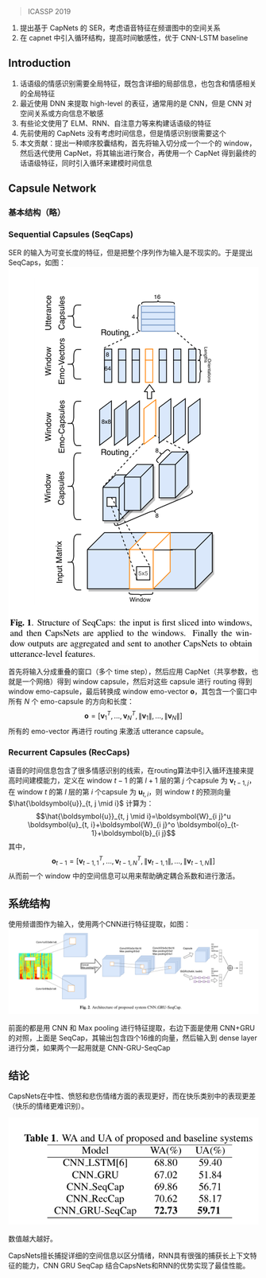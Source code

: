 > ICASSP 2019

1. 提出基于 CapNets 的 SER，考虑语音特征在频谱图中的空间关系
2. 在 capnet 中引入循环结构，提高时间敏感性，优于 CNN-LSTM baseline

## Introduction

1. 话语级的情感识别需要全局特征，既包含详细的局部信息，也包含和情感相关的全局特征
2. 最近使用 DNN 来提取 high-level 的表征，通常用的是 CNN，但是 CNN 对空间关系或方向信息不敏感
3. 有些论文使用了 ELM、RNN、自注意力等来构建话语级的特征
4. 先前使用的 CapNets 没有考虑时间信息，但是情感识别很需要这个
5. 本文贡献：提出一种顺序胶囊结构，首先将输入切分成一个一个的 window，然后迭代使用 CapNet，将其输出进行聚合，再使用一个 CapNet 得到最终的话语级特征，同时引入循环来建模时间信息

## Capsule Network

### 基本结构（略）

### Sequential Capsules (SeqCaps)

SER 的输入为可变长度的特征，但是把整个序列作为输入是不现实的。于是提出  SeqCaps，如图：![](image/Pasted%20image%2020230127210656.png)
首先将输入分成重叠的窗口（多个 time step），然后应用 CapNet（共享参数，也就是一个网络）得到 window capsule，然后对这些 capsule 进行 routing 得到 window emo-capsule，最后转换成 window emo-vector $\boldsymbol{o}$，其包含一个窗口中所有 $N$ 个 emo-capsule 的方向和长度：$$\boldsymbol{o}=\left[\boldsymbol{v}_1^T, \ldots, \boldsymbol{v}_N^T,\left\|\boldsymbol{v}_1\right\|, \ldots,\left\|\boldsymbol{v}_N\right\|\right]$$
所有的 emo-vector 再进行 routing 来激活 utterance capsule。

### Recurrent Capsules (RecCaps)
语音的时间信息包含了很多情感识别的线索，在routing算法中引入循环连接来提高时间建模能力，定义在 window $t-1$ 的第 $l+1$ 层的第 $j$ 个capsule 为 $\boldsymbol{v}_{t-1, j}$，在 window $t$ 的第 $l$ 层的第 $i$ 个capsule 为 $\boldsymbol{u}_{t, i}$，则 window $t$ 的预测向量 $\hat{\boldsymbol{u}}_{t, j \mid i}$ 计算为：$$\hat{\boldsymbol{u}}_{t, j \mid i}=\boldsymbol{W}_{i j}^u \boldsymbol{u}_{t, i}+\boldsymbol{W}_{i j}^o \boldsymbol{o}_{t-1}+\boldsymbol{b}_{i j}$$
其中，$$\boldsymbol{o}_{t-1}=\left[\boldsymbol{v}_{t-1,1}^T, \ldots, \boldsymbol{v}_{t-1, N}^T,\left\|\boldsymbol{v}_{t-1,1}\right\|, \ldots,\left\|\boldsymbol{v}_{t-1, N}\right\|\right]$$
从而前一个 window 中的空间信息可以用来帮助确定耦合系数和进行激活。


## 系统结构

使用频谱图作为输入，使用两个CNN进行特征提取，如图：
![](image/Pasted%20image%2020230127210457.png)


前面的都是用 CNN 和 Max pooling 进行特征提取，右边下面是使用 CNN+GRU 的对照，上面是 SeqCap，其输出包含四个16维的向量，然后输入到 dense layer 进行分类，如果两个一起用就是 CNN-GRU-SeqCap

## 结论
CapsNets在中性、愤怒和悲伤情绪方面的表现更好，而在快乐类别中的表现更差（快乐的情绪更难识别）。

![](image/Pasted%20image%2020230127213652.png)

数值越大越好。

CapsNets擅长捕捉详细的空间信息以区分情绪，RNN具有很强的捕获长上下文特征的能力，CNN GRU SeqCap 结合CapsNets和RNN的优势实现了最佳性能。